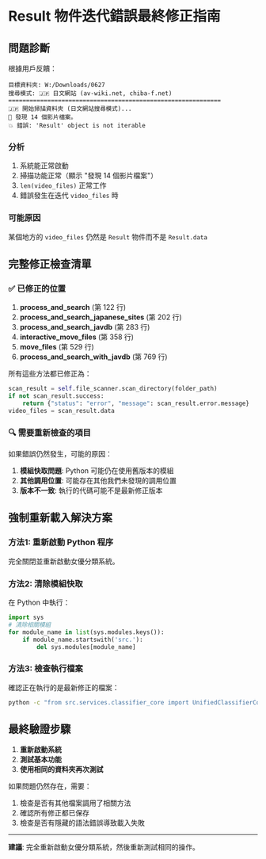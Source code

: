 # Result 物件迭代錯誤最終修正指南

## 問題診斷

根據用戶反饋：
```
目標資料夾: W:/Downloads/0627
搜尋模式: 🇯🇵 日文網站 (av-wiki.net, chiba-f.net)
============================================================
🇯🇵 開始掃描資料夾 (日文網站搜尋模式)...
📁 發現 14 個影片檔案。
💥 錯誤: 'Result' object is not iterable
```

### 分析
1. 系統能正常啟動
2. 掃描功能正常（顯示 "發現 14 個影片檔案"）
3. `len(video_files)` 正常工作
4. 錯誤發生在迭代 `video_files` 時

### 可能原因
某個地方的 `video_files` 仍然是 `Result` 物件而不是 `Result.data`

## 完整修正檢查清單

### ✅ 已修正的位置

1. **process_and_search** (第 122 行)
2. **process_and_search_japanese_sites** (第 202 行) 
3. **process_and_search_javdb** (第 283 行)
4. **interactive_move_files** (第 358 行)
5. **move_files** (第 529 行)
6. **process_and_search_with_javdb** (第 769 行)

所有這些方法都已修正為：
```python
scan_result = self.file_scanner.scan_directory(folder_path)
if not scan_result.success:
    return {"status": "error", "message": scan_result.error.message}
video_files = scan_result.data
```

### 🔍 需要重新檢查的項目

如果錯誤仍然發生，可能的原因：

1. **模組快取問題**: Python 可能仍在使用舊版本的模組
2. **其他調用位置**: 可能存在其他我們未發現的調用位置
3. **版本不一致**: 執行的代碼可能不是最新修正版本

## 強制重新載入解決方案

### 方法1: 重新啟動 Python 程序
完全關閉並重新啟動女優分類系統。

### 方法2: 清除模組快取
在 Python 中執行：
```python
import sys
# 清除相關模組
for module_name in list(sys.modules.keys()):
    if module_name.startswith('src.'):
        del sys.modules[module_name]
```

### 方法3: 檢查執行檔案
確認正在執行的是最新修正的檔案：
```bash
python -c "from src.services.classifier_core import UnifiedClassifierCore; import inspect; print(inspect.getsourcefile(UnifiedClassifierCore.process_and_search_japanese_sites))"
```

## 最終驗證步驟

1. **重新啟動系統**
2. **測試基本功能**
3. **使用相同的資料夾再次測試**

如果問題仍然存在，需要：
1. 檢查是否有其他檔案調用了相關方法
2. 確認所有修正都已保存
3. 檢查是否有隱藏的語法錯誤導致載入失敗

---

**建議**: 完全重新啟動女優分類系統，然後重新測試相同的操作。
